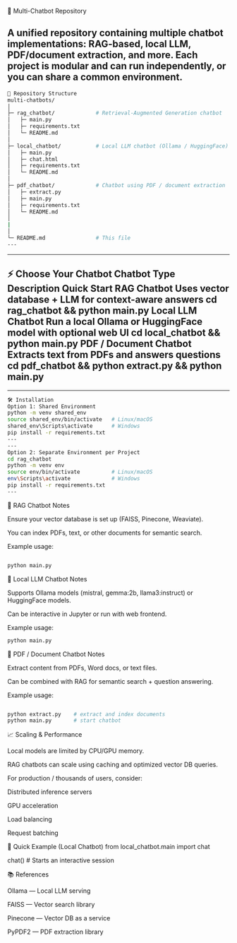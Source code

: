 🧠 Multi-Chatbot Repository

A unified repository containing multiple chatbot implementations: RAG-based, local LLM, PDF/document extraction, and more. Each project is modular and can run independently, or you can share a common environment.
---
```bash
📂 Repository Structure
multi-chatbots/
│
├─ rag_chatbot/             # Retrieval-Augmented Generation chatbot
│   ├─ main.py
│   ├─ requirements.txt
│   └─ README.md
│
├─ local_chatbot/           # Local LLM chatbot (Ollama / HuggingFace)
│   ├─ main.py
│   ├─ chat.html
│   ├─ requirements.txt
│   └─ README.md
│
├─ pdf_chatbot/             # Chatbot using PDF / document extraction
│   ├─ extract.py
│   ├─ main.py
│   ├─ requirements.txt
│   └─ README.md
│
|
│
└─ README.md                # This file
---
```
---
⚡ Choose Your Chatbot
Chatbot Type	Description	Quick Start
RAG Chatbot	Uses vector database + LLM for context-aware answers	cd rag_chatbot && python main.py
Local LLM Chatbot	Run a local Ollama or HuggingFace model with optional web UI	cd local_chatbot && python main.py
PDF / Document Chatbot	Extracts text from PDFs and answers questions	cd pdf_chatbot && python extract.py && python main.py
---
---
```bash
🛠 Installation
Option 1: Shared Environment
python -m venv shared_env
source shared_env/bin/activate   # Linux/macOS
shared_env\Scripts\activate      # Windows
pip install -r requirements.txt
---
---
Option 2: Separate Environment per Project
cd rag_chatbot
python -m venv env
source env/bin/activate          # Linux/macOS
env\Scripts\activate             # Windows
pip install -r requirements.txt
---
```
🔹 RAG Chatbot Notes

Ensure your vector database is set up (FAISS, Pinecone, Weaviate).

You can index PDFs, text, or other documents for semantic search.

Example usage:
```bash

python main.py
```

🔹 Local LLM Chatbot Notes

Supports Ollama models (mistral, gemma:2b, llama3:instruct) or HuggingFace models.

Can be interactive in Jupyter or run with web frontend.

Example usage:
```bash
python main.py
```
🔹 PDF / Document Chatbot Notes

Extract content from PDFs, Word docs, or text files.

Can be combined with RAG for semantic search + question answering.

Example usage:
```bash

python extract.py    # extract and index documents
python main.py       # start chatbot
```
📈 Scaling & Performance

Local models are limited by CPU/GPU memory.

RAG chatbots can scale using caching and optimized vector DB queries.

For production / thousands of users, consider:

Distributed inference servers

GPU acceleration

Load balancing

Request batching

🚀 Quick Example (Local Chatbot)
from local_chatbot.main import chat

chat()  # Starts an interactive session

📚 References

Ollama
 — Local LLM serving

FAISS
 — Vector search library

Pinecone
 — Vector DB as a service

PyPDF2
 — PDF extraction library